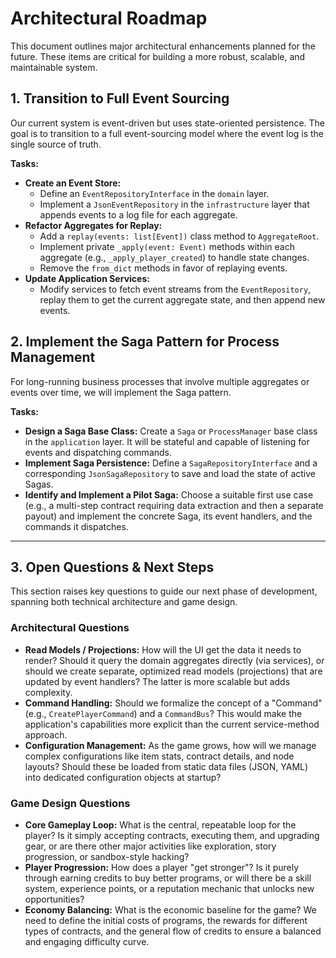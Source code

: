 # Architectural Roadmap

This document outlines major architectural enhancements planned for the future. These items are critical for building a more robust, scalable, and maintainable system.

## 1. Transition to Full Event Sourcing

Our current system is event-driven but uses state-oriented persistence. The goal is to transition to a full event-sourcing model where the event log is the single source of truth.

**Tasks:**
-   **Create an Event Store:**
    -   Define an `EventRepositoryInterface` in the `domain` layer.
    -   Implement a `JsonEventRepository` in the `infrastructure` layer that appends events to a log file for each aggregate.
-   **Refactor Aggregates for Replay:**
    -   Add a `replay(events: list[Event])` class method to `AggregateRoot`.
    -   Implement private `_apply(event: Event)` methods within each aggregate (e.g., `_apply_player_created`) to handle state changes.
    -   Remove the `from_dict` methods in favor of replaying events.
-   **Update Application Services:**
    -   Modify services to fetch event streams from the `EventRepository`, replay them to get the current aggregate state, and then append new events.

## 2. Implement the Saga Pattern for Process Management

For long-running business processes that involve multiple aggregates or events over time, we will implement the Saga pattern.

**Tasks:**
-   **Design a Saga Base Class:** Create a `Saga` or `ProcessManager` base class in the `application` layer. It will be stateful and capable of listening for events and dispatching commands.
-   **Implement Saga Persistence:** Define a `SagaRepositoryInterface` and a corresponding `JsonSagaRepository` to save and load the state of active Sagas.
-   **Identify and Implement a Pilot Saga:** Choose a suitable first use case (e.g., a multi-step contract requiring data extraction and then a separate payout) and implement the concrete Saga, its event handlers, and the commands it dispatches.

---

## 3. Open Questions & Next Steps

This section raises key questions to guide our next phase of development, spanning both technical architecture and game design.

### Architectural Questions

-   **Read Models / Projections:** How will the UI get the data it needs to render? Should it query the domain aggregates directly (via services), or should we create separate, optimized read models (projections) that are updated by event handlers? The latter is more scalable but adds complexity.
-   **Command Handling:** Should we formalize the concept of a "Command" (e.g., `CreatePlayerCommand`) and a `CommandBus`? This would make the application's capabilities more explicit than the current service-method approach.
-   **Configuration Management:** As the game grows, how will we manage complex configurations like item stats, contract details, and node layouts? Should these be loaded from static data files (JSON, YAML) into dedicated configuration objects at startup?

### Game Design Questions

-   **Core Gameplay Loop:** What is the central, repeatable loop for the player? Is it simply accepting contracts, executing them, and upgrading gear, or are there other major activities like exploration, story progression, or sandbox-style hacking?
-   **Player Progression:** How does a player "get stronger"? Is it purely through earning credits to buy better programs, or will there be a skill system, experience points, or a reputation mechanic that unlocks new opportunities?
-   **Economy Balancing:** What is the economic baseline for the game? We need to define the initial costs of programs, the rewards for different types of contracts, and the general flow of credits to ensure a balanced and engaging difficulty curve.

